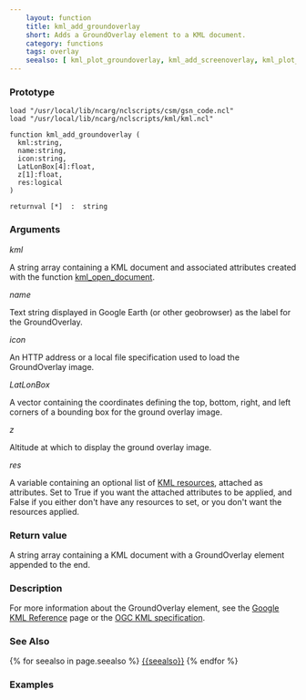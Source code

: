 ```yaml
---
    layout: function
    title: kml_add_groundoverlay
    short: Adds a GroundOverlay element to a KML document.
    category: functions
    tags: overlay
    seealso: [ kml_plot_groundoverlay, kml_add_screenoverlay, kml_plot_screenoverlay ]
---
```


### Prototype

<pre><code>load "/usr/local/lib/ncarg/nclscripts/csm/gsn_code.ncl"
load "/usr/local/lib/ncarg/nclscripts/kml/kml.ncl"

function kml_add_groundoverlay (
  kml:string,
  name:string,
  icon:string,
  LatLonBox[4]:float,
  z[1]:float,
  res:logical
)

returnval [*]  :  string
</code></pre>

### Arguments
*kml*

A string array containing a KML document and associated attributes created with the function [kml_open_document]({{site.base_url}}functions/kml_open_document.html).

*name*

Text string displayed in Google Earth (or other geobrowser) as the label for the GroundOverlay.

*icon*

An HTTP address or a local file specification used to load the GroundOverlay image.

*LatLonBox*

A vector containing the coordinates defining the top, bottom, right, and left corners of a bounding box for the ground overlay image.

*z*

Altitude at which to display the ground overlay image.

*res*

A variable containing an optional list of [KML resources](resources), attached as attributes. Set to True if you want the attached attributes to be applied, and False if you either don't have any resources to set, or you don't want the resources applied.

### Return value

A string array containing a KML document with a GroundOverlay element appended to the end.

### Description

For more information about the GroundOverlay element, see the [Google KML Reference](https://developers.google.com/kml/documentation/kmlreference#groundoverlay) page or the [OGC KML specification](http://www.opengeospatial.org/standards/kml/).

### See Also

{% for seealso in page.seealso %}
[{{seealso}}]({{site.base_url}}functions/{{seealso}}.html)
{% endfor %}

### Examples


